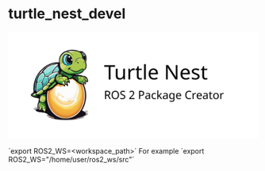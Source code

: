 # turtle_nest_devel

![Turtle Nest](images/turtle_nest_logo_large.png)


´export ROS2_WS=<workspace_path>´
For example 
´export ROS2_WS="/home/user/ros2_ws/src"´